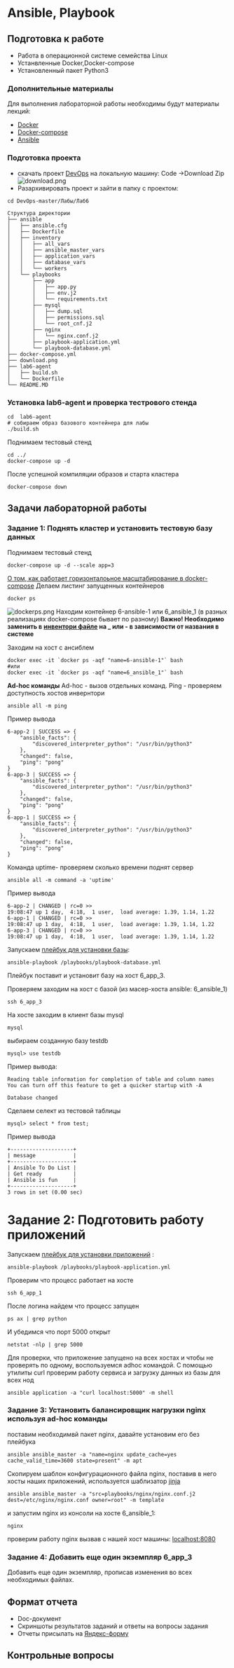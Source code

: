 # Ansible, Playbook

## Подготовка к работе

- Работа в операционной системе семейства Linux
- Устанвленные Docker,Docker-compose
- Установленный пакет Python3

### Дополнительные материалы
Для выполнения лабораторной работы необходимы будут материалы лекций:
- [Docker](https://www.youtube.com/watch?v=WjRye2bByEw&list=PLLELLTvDgUQ-iwnE9coLhb-ynyZUGzW6q&index=2)
- [Docker-compose](https://www.youtube.com/watch?v=-bbxABMdHig&list=PLLELLTvDgUQ-iwnE9coLhb-ynyZUGzW6q&index=5)
- [Ansible](https://www.youtube.com/watch?v=59HZ6R6nYQ4&list=PLLELLTvDgUQ-iwnE9coLhb-ynyZUGzW6q&index=6)

### Подготовка проекта
  - скачать проект [DevOps](https://github.com/iu5git/DevOps) на локальную машину: Code ->Download Zip
  ![download.png](download.png)
  - Разархивировать проект и зайти в папку с проектом:
```
cd DevOps-master/Лабы/Лаб6
```
```
Структура директории
├── ansible
│   ├── ansible.cfg
│   ├── Dockerfile
│   ├── inventory
│   │   ├── all_vars
│   │   ├── ansible_master_vars
│   │   ├── application_vars
│   │   ├── database_vars
│   │   └── workers
│   └── playbooks
│       ├── app
│       │   ├── app.py
│       │   ├── env.j2
│       │   └── requirements.txt
│       ├── mysql
│       │   ├── dump.sql
│       │   ├── permissions.sql
│       │   └── root_cnf.j2
│       ├── nginx
│       │   └── nginx.conf.j2
│       ├── playbook-application.yml
│       └── playbook-database.yml
├── docker-compose.yml
├── download.png
├── lab6-agent
│   ├── build.sh
│   └── Dockerfile
└── README.MD

```

### Установка lab6-agent и проверка тестрового стенда
```
cd  lab6-agent
# собираем образ базового контейнера для лабы
./build.sh
```
Поднимаем тестовый стенд
```
cd ../
docker-compose up -d
```
После успешной компиляции образов и старта кластера
```
docker-compose down
```


## Задачи лабораторной работы
### Задание 1: Поднять кластер и установить тестовую базу данных

Поднимаем тестовый стенд
```
docker-compose up -d --scale app=3
```
[О том, как работает горизонталоьное масштабирование в docker-compose](https://karthi-net.medium.com/how-to-scale-services-using-docker-compose-31d7b83a6648)
Делаем листинг запущенных контейнеров
```
docker ps
```
![dockerps.png](dockerps.png)
Находим контейнер 6-ansible-1 или 6_ansible_1 (в разных реализациях docker-compose бывает по разному)
**Важно! Необходимо заменить в [инвентори файле](ansible/inventory/workers) на _ или - в зависимости от названия в системе**

Заходим на хост с ансиблем
```
docker exec -it `docker ps -aqf "name=6-ansible-1"` bash
#или
docker exec -it `docker ps -aqf "name=6_ansible_1"` bash
```
**Ad-hoc команды**
Ad-hoc - вызов отдельных команд.
Ping - проверяем доступность хостов инвернтори
```
ansible all -m ping
```
Пример вывода
```
6-app-2 | SUCCESS => {
    "ansible_facts": {
        "discovered_interpreter_python": "/usr/bin/python3"
    },
    "changed": false,
    "ping": "pong"
}
6-app-3 | SUCCESS => {
    "ansible_facts": {
        "discovered_interpreter_python": "/usr/bin/python3"
    },
    "changed": false,
    "ping": "pong"
}
6-app-1 | SUCCESS => {
    "ansible_facts": {
        "discovered_interpreter_python": "/usr/bin/python3"
    },
    "changed": false,
    "ping": "pong"
}
```
Команда uptime- проверяем сколько времени поднят сервер
```
ansible all -m command -a 'uptime'
```
Пример вывода
```
6-app-2 | CHANGED | rc=0 >>
19:08:47 up 1 day,  4:18,  1 user,  load average: 1.39, 1.14, 1.22
6-app-1 | CHANGED | rc=0 >>
19:08:47 up 1 day,  4:18,  1 user,  load average: 1.39, 1.14, 1.22
6-app-3 | CHANGED | rc=0 >>
19:08:47 up 1 day,  4:18,  1 user,  load average: 1.39, 1.14, 1.22
```

Запускаем [плейбук для установки базы](ansible/playbooks/playbook-database.yml):
```
ansible-playbook /playbooks/playbook-database.yml
```
Плейбук поставит и установит базу на хост 6_app_3.

Проверяем
заходим на хост с базой (из масер-хоста ansible: 6_ansible_1)
```
ssh 6_app_3
```
На хосте заходим в клиент базы mysql
```
mysql
```
выбираем созданную базу testdb
```
mysql> use testdb
```

Пример вывода: 
```
Reading table information for completion of table and column names
You can turn off this feature to get a quicker startup with -A

Database changed
```
Сделаем селект из тестовой таблицы
```
mysql> select * from test;
```
Пример вывода
```
+--------------------+
| message            |
+--------------------+
| Ansible To Do List |
| Get ready          |
| Ansible is fun     |
+--------------------+
3 rows in set (0.00 sec)

```

# Задание 2: Подготовить работу приложений
Запускаем [плейбук для установки приложений](ansible/playbooks/playbook-application.yml) :
```
ansible-playbook /playbooks/playbook-application.yml
```

Проверим что процесс работает на хосте
```
ssh 6_app_1
```
После логина найдем что процесс запущен
```
ps ax | grep python 
```
И убедимся что порт 5000 открыт
```
netstat -nlp | grep 5000
```

Для проверки, что приложение запущено на всех хостах и чтобы не проверять по одному, воспользуемся adhoc командой. 
C помощью утилиты curl проверим работу сервиса и загрузку данных из базы для всех нод
```
ansible application -a "curl localhost:5000" -m shell
```

### Задание 3: Установить балансировщик нагрузки nginx используя ad-hoc команды
поставим необходимвй пакет nginx, давайте установим его без плейбука
```
ansible ansible_master -a "name=nginx update_cache=yes cache_valid_time=3600 state=present" -m apt
```
Скопируем шаблон конфигурационного файла nginx, поставив в него хосты наших приложений, используется шаблизатор [jinja](https://jinja.palletsprojects.com/en/3.0.x/templates/)
```
ansible ansible_master -a "src=playbooks/nginx/nginx.conf.j2 dest=/etc/nginx/nginx.conf owner=root" -m template
```
и запустим nginx из консоли на хосте 6_ansible_1:
```
nginx
```
проверим работу nginx вызвав с нашей хост машины: [localhost:8080](localhost:8080)

### Задание 4: Добавить еще один экземпляр 6_app_3
Добавить еще один экземпляр, прописав изменения во всех необходимых файлах.

## Формат отчета
- Doc-документ
- Скриншоты результатов заданий и ответы на вопросы задания
- Отчеты присылать на [Яндекс-форму](https://forms.yandex.ru/u/63428b48921ce71d986818ef/)

## Контрольные вопросы
